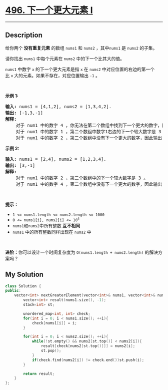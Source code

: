 # [496. 下一个更大元素 I](https://leetcode-cn.com/problems/next-greater-element-i/)

---

## Description

<section>
<p>给你两个<strong> 没有重复元素</strong> 的数组&nbsp;<code>nums1</code> 和&nbsp;<code>nums2</code>&nbsp;，其中<code>nums1</code>&nbsp;是&nbsp;<code>nums2</code>&nbsp;的子集。</p>
<p>请你找出 <code>nums1</code>&nbsp;中每个元素在&nbsp;<code>nums2</code>&nbsp;中的下一个比其大的值。</p>
<p><code>nums1</code>&nbsp;中数字&nbsp;<code>x</code>&nbsp;的下一个更大元素是指&nbsp;<code>x</code>&nbsp;在&nbsp;<code>nums2</code>&nbsp;中对应位置的右边的第一个比&nbsp;<code>x</code><strong>&nbsp;</strong>大的元素。如果不存在，对应位置输出 <code>-1</code> 。</p>
<p>&nbsp;</p>
<p><strong>示例 1:</strong></p>
<pre><strong>输入:</strong> nums1 = [4,1,2], nums2 = [1,3,4,2].
<strong>输出:</strong> [-1,3,-1]
<strong>解释:</strong>
    对于 num1 中的数字 4 ，你无法在第二个数组中找到下一个更大的数字，因此输出 -1 。
    对于 num1 中的数字 1 ，第二个数组中数字1右边的下一个较大数字是 3 。
    对于 num1 中的数字 2 ，第二个数组中没有下一个更大的数字，因此输出 -1 。</pre>
<p><strong>示例 2:</strong></p>
<pre><strong>输入:</strong> nums1 = [2,4], nums2 = [1,2,3,4].
<strong>输出:</strong> [3,-1]
<strong>解释:</strong>
&nbsp;   对于 num1 中的数字 2 ，第二个数组中的下一个较大数字是 3 。
    对于 num1 中的数字 4 ，第二个数组中没有下一个更大的数字，因此输出 -1 。
</pre>
<p>&nbsp;</p>
<p><strong>提示：</strong></p>
<ul>
	<li><code>1 &lt;= nums1.length &lt;= nums2.length &lt;= 1000</code></li>
	<li><code>0 &lt;= nums1[i], nums2[i] &lt;= 10<sup>4</sup></code></li>
	<li><code>nums1</code>和<code>nums2</code>中所有整数 <strong>互不相同</strong></li>
	<li><code>nums1</code> 中的所有整数同样出现在 <code>nums2</code> 中</li>
</ul>
<p>&nbsp;</p>
<p><strong>进阶：</strong>你可以设计一个时间复杂度为 <code>O(nums1.length + nums2.length)</code> 的解决方案吗？</p>
</section>


## My Solution

```cpp
class Solution {
public:
    vector<int> nextGreaterElement(vector<int>& nums1, vector<int>& nums2) {
        vector<int> result(nums1.size(), -1);
        stack<int> st;

        unordered_map<int, int> check;
        for(int i = 0; i < nums1.size(); ++i){
            check[nums1[i]] = i;
        }

        for(int i = 0; i < nums2.size(); ++i){
            while(!st.empty() && nums2[st.top()] < nums2[i]){
                result[check[nums2[st.top()]]] = nums2[i];
                st.pop();
            }
            if(check.find(nums2[i]) != check.end())st.push(i);
        }

        return result;
    }
};
```